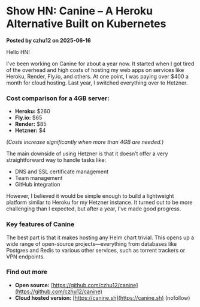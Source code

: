 # Show HN: Canine – A Heroku Alternative Built on Kubernetes

**Posted by czhu12 on 2025-06-16**

Hello HN!  

I've been working on Canine for about a year now. It started when I got tired of the overhead and high costs of hosting my web apps on services like Heroku, Render, Fly.io, and others. At one point, I was paying over $400 a month for cloud hosting. Last year, I switched everything over to Hetzner.

### Cost comparison for a 4GB server:

- **Heroku:** $260  
- **Fly.io:** $65  
- **Render:** $85  
- **Hetzner:** $4  

*(Costs increase significantly when more than 4GB are needed.)*

The main downside of using Hetzner is that it doesn’t offer a very straightforward way to handle tasks like:

- DNS and SSL certificate management  
- Team management  
- GitHub integration  

However, I believed it would be simple enough to build a lightweight platform similar to Heroku for my Hetzner instance. It turned out to be more challenging than I expected, but after a year, I've made good progress.

### Key features of Canine

The best part is that it makes hosting any Helm chart trivial. This opens up a wide range of open-source projects—everything from databases like Postgres and Redis to various other services, such as torrent trackers or VPN endpoints.

### Find out more

- **Open source:** [https://github.com/czhu12/canine](https://github.com/czhu12/canine)  
- **Cloud hosted version:** [https://canine.sh](https://canine.sh) (nofollow)